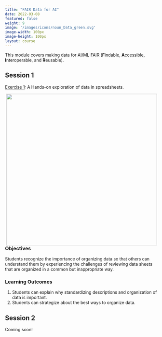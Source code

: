 ```yaml
---
title: "FAIR Data for AI"
date: 2022-03-08
featured: false
weight: 9
image: '/images/icons/noun_Data_green.svg'
image-width: 100px
image-height: 100px
layout: course
---
```


This module covers making data for AI/ML FAIR (**F**indable, **A**ccessible, **I**nteroperable, and **R**eusable).

## Session 1

[Exercise 1](../../fair/FAIR_Exercise_1/): A Hands-on exploration of data in spreadsheets.

<a href='../../fair/FAIR_Exercise_1/'><img src='../../fair/images/np_Group_runners_Jacob_Lund_Photography_5QPlV0_free.jpg' align='right' width='500' style='padding: 0px 0px 0px 20px'></a>

### Objectives

Students recognize the importance of organizing data so that others can understand them by experiencing the challenges of reviewing data sheets that are organized in a common but inappropriate way.

### Learning Outcomes

1. Students can explain why standardizing descriptions and organization of data is important.
1. Students can strategize about the best ways to organize data.

## Session 2

Coming soon!
